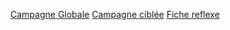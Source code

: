 [Campagne Globale](https://lofty-click-2bc.notion.site/Ceci-tait-une-campagne-de-sensibilisation-et-vous-vous-tes-fait-prendre-919beafc902742dc8df213cb63e48dca)
[Campagne ciblée](https://crocus-forger-04b.notion.site/Mail-frauduleux-Les-bons-reflexes-db3dabe12c4340709a1eaad089817bcf)
[Fiche reflexe](https://tally.so/r/mVGyEa)
